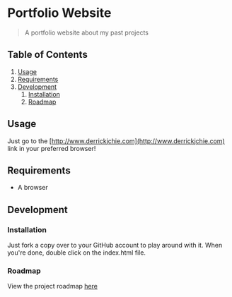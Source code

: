 # Portfolio Website

> A portfolio website about my past projects

## Table of Contents

1. [Usage](#usage)
1. [Requirements](#requirements)
1. [Development](#development)
    1. [Installation](#installation)
    1. [Roadmap](#roadmap)

## Usage

Just go to the [http://www.derrickjchie.com](http://www.derrickjchie.com) link in your preferred browser!

## Requirements

- A browser

## Development

### Installation

Just fork a copy over to your GitHub account to play around with it. When you're done, double click on the index.html file.

### Roadmap

View the project roadmap [here](https://github.com/djchie/portfolio-website/issues)